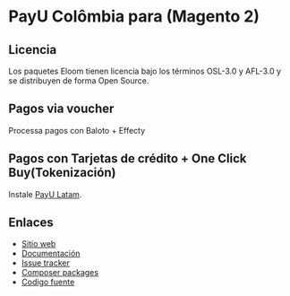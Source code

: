 # PayU Colômbia para (Magento 2)

## Licencia

Los paquetes Eloom tienen licencia bajo los términos OSL-3.0 y AFL-3.0 y se distribuyen de forma Open Source.

## Pagos via voucher
Processa pagos con Baloto + Effecty

## Pagos con Tarjetas de crédito + One Click Buy(Tokenización)
Instale [PayU Latam](https://github.com/eloom/module-payu).

## Enlaces

* [Sitio web](https://www.eloom.com.br/payu)
* [Documentación](https://docs.eloom.com.br/payu)
* [Issue tracker](https://github.com/eloom/module-payu-co/issues)
* [Composer packages](https://packagist.org/packages/eloom/module-payu-co)
* [Codigo fuente](https://github.com/eloom/module-payu-co)